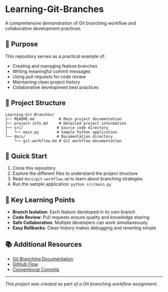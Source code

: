 # Learning-Git-Branches

A comprehensive demonstration of Git branching workflow and collaborative development practices.

## 🎯 Purpose
This repository serves as a practical example of:
- Creating and managing feature branches
- Writing meaningful commit messages
- Using pull requests for code review
- Maintaining clean project history
- Collaborative development best practices

## 📁 Project Structure
```
Learning-Git-Branches/
├── README.md           # Main project documentation
├── project-info.md     # Detailed project information
├── src/               # Source code directory
│   └── main.py        # Sample Python application
└── docs/              # Documentation directory
    └── git-workflow.md # Git workflow documentation
```

## 🚀 Quick Start
1. Clone this repository
2. Explore the different files to understand the project structure
3. Read `docs/git-workflow.md` to learn about branching strategies
4. Run the sample application: `python src/main.py`

## 🌟 Key Learning Points
- **Branch Isolation**: Each feature developed in its own branch
- **Code Review**: Pull requests ensure quality and knowledge sharing
- **Safe Collaboration**: Multiple developers can work simultaneously
- **Easy Rollbacks**: Clean history makes debugging and reverting simple

## 📚 Additional Resources
- [Git Branching Documentation](https://git-scm.com/book/en/v2/Git-Branching-Branches-in-a-Nutshell)
- [GitHub Flow](https://guides.github.com/introduction/flow/)
- [Conventional Commits](https://www.conventionalcommits.org/)

---
*This project was created as part of a Git branching workflow assignment.*
